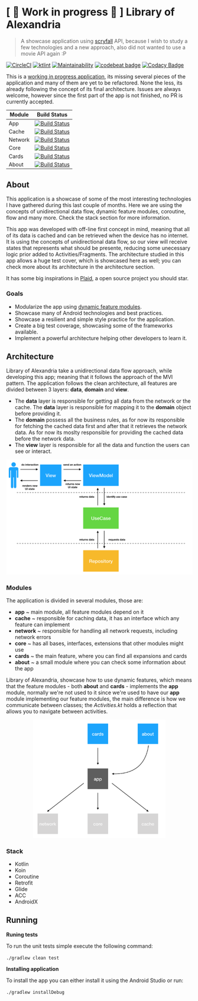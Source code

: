 # [ 🚧 Work in progress 🚧 ] Library of Alexandria
> A showcase application using [scryfall](https://scryfall.com/docs/api "scryfall") API, because I wish to study a few technologies and a new approach, also did not wanted to use a movie API again :P 

[![CircleCI](https://circleci.com/gh/caueferreira/library-of-alexandria.svg?style=svg)](https://circleci.com/gh/caueferreira/library-of-alexandria) [![ktlint](https://img.shields.io/badge/code%20style-%E2%9D%A4-FF4081.svg)](https://ktlint.github.io/) [![Maintainability](https://api.codeclimate.com/v1/badges/3c8b3b5f97946d32403f/maintainability)](https://codeclimate.com/github/caueferreira/library-of-alexandria/maintainability) [![codebeat badge](https://codebeat.co/badges/03ce49c7-45cf-4cb3-b4c6-2c6221bbe556)](https://codebeat.co/projects/github-com-caueferreira-library-of-alexandria-master) [![Codacy Badge](https://api.codacy.com/project/badge/Grade/50c449529eaa489f92ffc7861213d9ab)](https://www.codacy.com/manual/caueferreira/library-of-alexandria?utm_source=github.com&amp;utm_medium=referral&amp;utm_content=caueferreira/library-of-alexandria&amp;utm_campaign=Badge_Grade)


This is a [working in progress application](https://github.com/caueferreira/library-of-alexandria/projects), its missing several pieces of the application and many of them are yet to be refactored. None the less, its already following the concept of its final architecture. 
Issues are always welcome, however since the first part of the app is not finished, no PR is currently accepted.

| Module  | Build Status                                                                                                                                        |
|---------|-----------------------------------------------------------------------------------------------------------------------------------------------------|
| App     | [![Build Status](https://app.bitrise.io/app/d1418167e662a0df/status.svg?token=6D40OFYo1iwaxP27t8lDrg)](https://app.bitrise.io/app/d1418167e662a0df) |
| Cache   | [![Build Status](https://app.bitrise.io/app/83e13043814ffc5d/status.svg?token=v1dlW3zsj2i7JrQYfv4iXA)](https://app.bitrise.io/app/83e13043814ffc5d) |
| Network | [![Build Status](https://app.bitrise.io/app/eb0a4fc95c71256f/status.svg?token=yJBd3KuSrRQSKDwO5XZnvg)](https://app.bitrise.io/app/eb0a4fc95c71256f) |
| Core    | [![Build Status](https://app.bitrise.io/app/4f681c4a36c03169/status.svg?token=05FEsBtyvwD7pql5DacWeA)](https://app.bitrise.io/app/4f681c4a36c03169) |
| Cards   | [![Build Status](https://app.bitrise.io/app/14208e84a2b63b15/status.svg?token=F-9_R71nXW76iCZem5S3IA)](https://app.bitrise.io/app/14208e84a2b63b15) |
| About   | [![Build Status](https://app.bitrise.io/app/74a4c36961caf0c1/status.svg?token=fgj8VqorwEQjvRYgTR69BQ)](https://app.bitrise.io/app/74a4c36961caf0c1) |

## About
This application is a showcase of some of the most interesting technologies I have gathered during this last couple of months. Here we are using the concepts of unidirectional data flow, dynamic feature modules, coroutine, flow and many more. Check the stack section for more information.

This app was developed with off-line first concept in mind, meaning that all of its data is cached and can be retrieved when the device has no internet. It is using the concepts of unidirectional data flow, so our view will receive states that represents what should be presente, reducing some unecessary logic prior added to Activities/Fragments.
The architecture studied in this app allows a huge test cover, which is showcased here as well; you can check more about its architecture in the architecture section.

It has some big inspirations in [Plaid](https://github.com/android/plaid "Plaid"), a open source project you should star.

### Goals
*   Modularize the app using [dynamic feature modules](https://developer.android.com/guide/app-bundle/ "dynamic feature modules").
*   Showcase many of Android technologies and best practices.
*   Showcase a resilient and simple style practice for the application.
*   Create a big test coverage, showcasing some of the frameworks available.
*   Implement a powerful architecture helping other developers to learn it.

## Architecture

Library of Alexandria take a unidirectional data flow approach, while developing this app; meaning that it follows the approach of the MVI pattern. The application follows the clean architecture, all features are divided between 3 layers: **data**, **domain** and **view**. 
                      
*   The **data** layer is responsible for getting all data from the network or the cache. The **data** layer is responsible for mapping it to the **domain** object before providing it.
*   The **domain** possess all the business rules, as for now its responsible for fetching the cached data first and after that it retrieves the network data. As for now its moslty responsible for providing the cached data before the network data.   
*   The **view** layer is responsible for all the data and function the users can see or interact.

<p align="center">
  <img src="https://github.com/caueferreira/library-of-alexandria/blob/master/.github/application-architecture.png" width="680">
</p?>

### Modules

The application is divided in several modules, those are:
*   **app** ~ main module, all feature modules depend on it
*   **cache** ~ responsible for caching data, it has an interface which any feature can implement 
*   **network** ~ responsible for handling all network requests, including network errors
*   **core** ~ has all bases, interfaces, extensions that other modules might use
*   **cards** ~ the main feature, where you can find all expansions and cards
*   **about** ~ a small module where you can check some information about the app

Library of Alexandria, showcase how to use dynamic features, which means that the feature modules - both **about** and **cards** - implements the **app** module, normally we're not used to it since we're used to have our **app** module implementing our feature modules, the main difference is how we communicate between classes; the _Activities.kt_ holds a reflection that allows you to navigate between activities.

<p align="center">
  <img src="https://github.com/caueferreira/library-of-alexandria/blob/master/.github/dynamic-feature-modules.png" width="360">
</p>

### Stack
*   Kotlin
*   Koin
*   Coroutine
*   Retrofit
*   Glide
*   ACC
*   AndroidX

## Running

**Runing tests**

To run the unit tests simple execute the following command:

`./gradlew clean test`

**Installing application**

To install the app you can either install it using the Android Studio or run:

`./gradlew installDebug`
